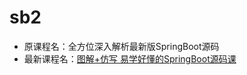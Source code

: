 # sb2
- 原课程名：全方位深入解析最新版SpringBoot源码
- 最新课程名：[图解+仿写 易学好懂的SpringBoot源码课](https://coding.imooc.com/class/117.html)

